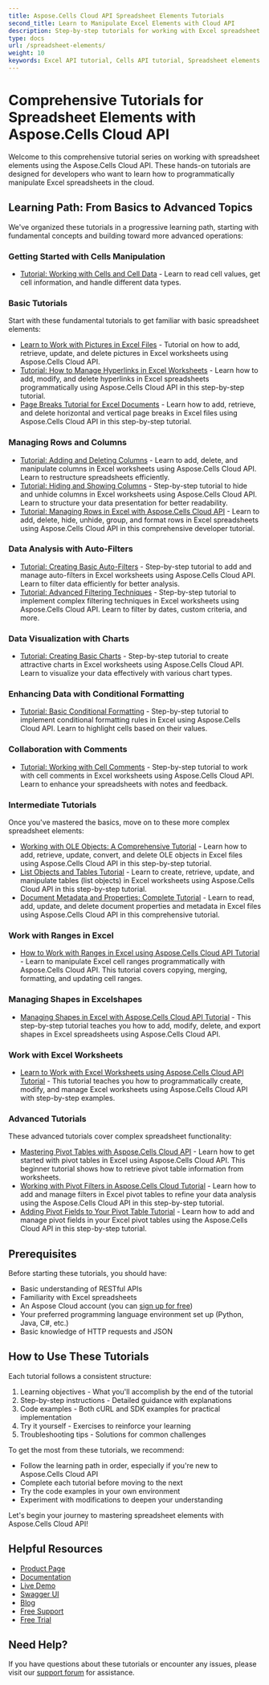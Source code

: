 ```yaml
---
title: Aspose.Cells Cloud API Spreadsheet Elements Tutorials
second_title: Learn to Manipulate Excel Elements with Cloud API
description: Step-by-step tutorials for working with Excel spreadsheet elements using Aspose.Cells Cloud API. From basic cell operations to complex charts and filters.
type: docs
url: /spreadsheet-elements/
weight: 10
keywords: Excel API tutorial, Cells API tutorial, Spreadsheet elements tutorial, Learn Excel API, Cloud Excel tutorial
---
```


# Comprehensive Tutorials for Spreadsheet Elements with Aspose.Cells Cloud API

Welcome to this comprehensive tutorial series on working with spreadsheet elements using the Aspose.Cells Cloud API. These hands-on tutorials are designed for developers who want to learn how to programmatically manipulate Excel spreadsheets in the cloud.

## Learning Path: From Basics to Advanced Topics

We've organized these tutorials in a progressive learning path, starting with fundamental concepts and building toward more advanced operations:

### Getting Started with Cells Manipulation

- [Tutorial: Working with Cells and Cell Data](/spreadsheet-elements/cells-basics/) - Learn to read cell values, get cell information, and handle different data types.

### Basic Tutorials

Start with these fundamental tutorials to get familiar with basic spreadsheet elements:

- [Learn to Work with Pictures in Excel Files](/spreadsheet-elements/pictures/) - Tutorial on how to add, retrieve, update, and delete pictures in Excel worksheets using Aspose.Cells Cloud API.
- [Tutorial: How to Manage Hyperlinks in Excel Worksheets](/spreadsheet-elements/hyperlinks/) - Learn how to add, modify, and delete hyperlinks in Excel spreadsheets programmatically using Aspose.Cells Cloud API in this step-by-step tutorial.
- [Page Breaks Tutorial for Excel Documents](/spreadsheet-elements/pagebreaks/) - Learn how to add, retrieve, and delete horizontal and vertical page breaks in Excel files using Aspose.Cells Cloud API in this step-by-step tutorial.

### Managing Rows and Columns

- [Tutorial: Adding and Deleting Columns](/spreadsheet-elements/columns-add-delete/) - Learn to add, delete, and manipulate columns in Excel worksheets using Aspose.Cells Cloud API. Learn to restructure spreadsheets efficiently.
- [Tutorial: Hiding and Showing Columns](/spreadsheet-elements/columns-visibility/) - Step-by-step tutorial to hide and unhide columns in Excel worksheets using Aspose.Cells Cloud API. Learn to structure your data presentation for better readability.
- [Tutorial: Managing Rows in Excel with Aspose.Cells Cloud API](/spreadsheet-elements/rows/) - Learn to add, delete, hide, unhide, group, and format rows in Excel spreadsheets using Aspose.Cells Cloud API in this comprehensive developer tutorial.

### Data Analysis with Auto-Filters

- [Tutorial: Creating Basic Auto-Filters](/spreadsheet-elements/autofilter/) - Step-by-step tutorial to add and manage auto-filters in Excel worksheets using Aspose.Cells Cloud API. Learn to filter data efficiently for better analysis.
- [Tutorial: Advanced Filtering Techniques](/spreadsheet-elements/autofilter-advanced/) - Step-by-step tutorial to implement complex filtering techniques in Excel worksheets using Aspose.Cells Cloud API. Learn to filter by dates, custom criteria, and more.

### Data Visualization with Charts

- [Tutorial: Creating Basic Charts](/spreadsheet-elements/charts/) - Step-by-step tutorial to create attractive charts in Excel worksheets using Aspose.Cells Cloud API. Learn to visualize your data effectively with various chart types.

### Enhancing Data with Conditional Formatting

- [Tutorial: Basic Conditional Formatting](/spreadsheet-elements/conditional-formatting/) - Step-by-step tutorial to implement conditional formatting rules in Excel using Aspose.Cells Cloud API. Learn to highlight cells based on their values.

### Collaboration with Comments

- [Tutorial: Working with Cell Comments](/spreadsheet-elements/comments/) - Step-by-step tutorial to work with cell comments in Excel worksheets using Aspose.Cells Cloud API. Learn to enhance your spreadsheets with notes and feedback.

### Intermediate Tutorials

Once you've mastered the basics, move on to these more complex spreadsheet elements:

- [Working with OLE Objects: A Comprehensive Tutorial](/spreadsheet-elements/oleobjects/) - Learn how to add, retrieve, update, convert, and delete OLE objects in Excel files using Aspose.Cells Cloud API in this step-by-step tutorial.
- [List Objects and Tables Tutorial](/spreadsheet-elements/list-objects/) - Learn to create, retrieve, update, and manipulate tables (list objects) in Excel worksheets using Aspose.Cells Cloud API in this step-by-step tutorial.
- [Document Metadata and Properties: Complete Tutorial](/spreadsheet-elements/metadata/) - Learn to read, add, update, and delete document properties and metadata in Excel files using Aspose.Cells Cloud API in this comprehensive tutorial.

### Work with Ranges in Excel

- [How to Work with Ranges in Excel using Aspose.Cells Cloud API Tutorial](/spreadsheet-elements/ranges/) - Learn to manipulate Excel cell ranges programmatically with Aspose.Cells Cloud API. This tutorial covers copying, merging, formatting, and updating cell ranges.

### Managing Shapes in Excelshapes

- [Managing Shapes in Excel with Aspose.Cells Cloud API Tutorial](/spreadsheet-elements/shapes/) - This step-by-step tutorial teaches you how to add, modify, delete, and export shapes in Excel spreadsheets using Aspose.Cells Cloud API.

### Work with Excel Worksheets

- [Learn to Work with Excel Worksheets using Aspose.Cells Cloud API Tutorial](/spreadsheet-elements/worksheets/) - This tutorial teaches you how to programmatically create, modify, and manage Excel worksheets using Aspose.Cells Cloud API with step-by-step examples.

### Advanced Tutorials

These advanced tutorials cover complex spreadsheet functionality:

- [Mastering Pivot Tables with Aspose.Cells Cloud API](/spreadsheet-elements/pivot-tables/) - Learn how to get started with pivot tables in Excel using Aspose.Cells Cloud API. This beginner tutorial shows how to retrieve pivot table information from worksheets.
- [Working with Pivot Filters in Aspose.Cells Cloud Tutorial](/spreadsheet-elements/pivot-filters/) - Learn how to add and manage filters in Excel pivot tables to refine your data analysis using the Aspose.Cells Cloud API in this step-by-step tutorial.
- [Adding Pivot Fields to Your Pivot Table Tutorial](/spreadsheet-elements/add-pivot-fields/) - Learn how to add and manage pivot fields in your Excel pivot tables using the Aspose.Cells Cloud API in this step-by-step tutorial.

## Prerequisites

Before starting these tutorials, you should have:

- Basic understanding of RESTful APIs
- Familiarity with Excel spreadsheets
- An Aspose Cloud account (you can [sign up for free](https://dashboard.aspose.cloud/#/apps))
- Your preferred programming language environment set up (Python, Java, C#, etc.)
- Basic knowledge of HTTP requests and JSON

## How to Use These Tutorials

Each tutorial follows a consistent structure:

1. Learning objectives - What you'll accomplish by the end of the tutorial
2. Step-by-step instructions - Detailed guidance with explanations
3. Code examples - Both cURL and SDK examples for practical implementation
4. Try it yourself - Exercises to reinforce your learning
5. Troubleshooting tips - Solutions for common challenges

To get the most from these tutorials, we recommend:

- Follow the learning path in order, especially if you're new to Aspose.Cells Cloud API
- Complete each tutorial before moving to the next
- Try the code examples in your own environment
- Experiment with modifications to deepen your understanding

Let's begin your journey to mastering spreadsheet elements with Aspose.Cells Cloud API!

## Helpful Resources

- [Product Page](https://products.aspose.cloud/cells/)
- [Documentation](https://docs.aspose.cloud/cells/)
- [Live Demo](https://products.aspose.app/cells/family)
- [Swagger UI](https://reference.aspose.cloud/cells/)
- [Blog](https://blog.aspose.cloud/category/cells/)
- [Free Support](https://forum.aspose.cloud/c/cells/7)
- [Free Trial](https://dashboard.aspose.cloud/#/apps)

## Need Help?

If you have questions about these tutorials or encounter any issues, please visit our [support forum](https://forum.aspose.cloud/c/cells/7) for assistance.
